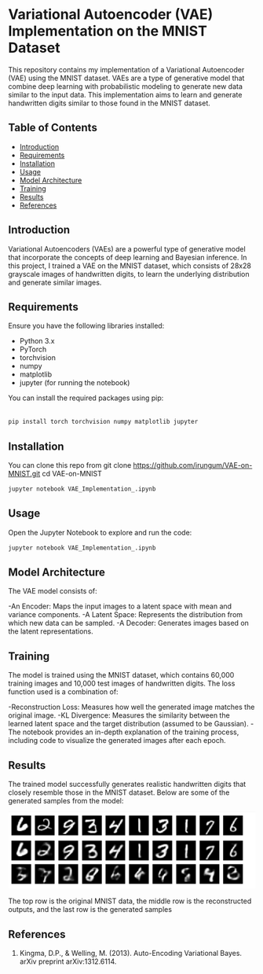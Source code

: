 # Variational Autoencoder (VAE) Implementation on the MNIST Dataset

This repository contains my implementation of a Variational Autoencoder (VAE) using the MNIST dataset. VAEs are a type of generative model that combine deep learning with probabilistic modeling to generate new data similar to the input data. This implementation aims to learn and generate handwritten digits similar to those found in the MNIST dataset.

## Table of Contents
- [Introduction](#introduction)
- [Requirements](#requirements)
- [Installation](#installation)
- [Usage](#usage)
- [Model Architecture](#model-architecture)
- [Training](#training)
- [Results](#results)
- [References](#references)

## Introduction
Variational Autoencoders (VAEs) are a powerful type of generative model that incorporate the concepts of deep learning and Bayesian inference. In this project, I trained a VAE on the MNIST dataset, which consists of 28x28 grayscale images of handwritten digits, to learn the underlying distribution and generate similar images.

## Requirements
Ensure you have the following libraries installed:
- Python 3.x
- PyTorch
- torchvision
- numpy
- matplotlib
- jupyter (for running the notebook)

You can install the required packages using pip:
```bash

pip install torch torchvision numpy matplotlib jupyter
```
## Installation
You can clone this repo from 
git clone https://github.com/irungum/VAE-on-MNIST.git
cd VAE-on-MNIST
```bash
jupyter notebook VAE_Implementation_.ipynb
```

## Usage
Open the Jupyter Notebook to explore and run the code:
```bash
jupyter notebook VAE_Implementation_.ipynb
```

## Model Architecture
The VAE model consists of:

-An Encoder: Maps the input images to a latent space with mean and variance components.
-A Latent Space: Represents the distribution from which new data can be sampled.
-A Decoder: Generates images based on the latent representations.

## Training
The model is trained using the MNIST dataset, which contains 60,000 training images and 10,000 test images of handwritten digits. The loss function used is a combination of:

-Reconstruction Loss: Measures how well the generated image matches the original image.
-KL Divergence: Measures the similarity between the learned latent space and the target distribution (assumed to be Gaussian).
-The notebook provides an in-depth explanation of the training process, including code to visualize the generated images after each epoch.

## Results
The trained model successfully generates realistic handwritten digits that closely resemble those in the MNIST dataset.
Below are some of the generated samples from the model:

![Results](VAE_on_MNIST.png)

The top row is the original MNIST data, the middle row is the reconstructed outputs, and the last row is the generated samples

## References
1. Kingma, D.P., & Welling, M. (2013). Auto-Encoding Variational Bayes. arXiv preprint arXiv:1312.6114.
